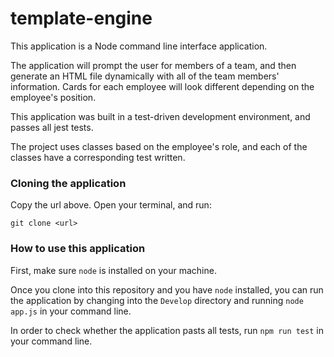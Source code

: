 # template-engine

This application is a Node command line interface application. 

The application will prompt the user for members of a team, and then generate an HTML file dynamically with all of the team members' information. Cards for each employee will look different depending on the employee's position. 

This application was built in a test-driven development environment, and passes all jest tests. 

The project uses classes based on the employee's role, and each of the classes have a corresponding test written. 

### Cloning the application

Copy the url above. Open your terminal, and run: 

```
git clone <url>
```

### How to use this application

First, make sure `node` is installed on your machine. 

Once you clone into this repository and you have `node` installed, you can run the application by changing into the `Develop` directory and running `node app.js` in your command line.

In order to check whether the application pasts all tests, run `npm run test` in your command line.


